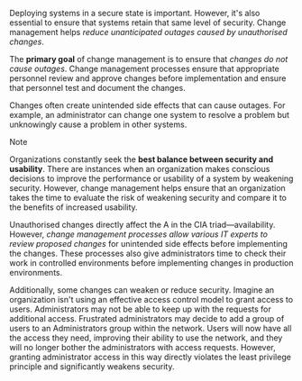 
Deploying systems in a secure state is important. However, it's also essential to ensure that systems retain that same level of security. Change management helps *reduce unanticipated outages caused by unauthorised changes*.

The **primary goal** of change management is to ensure that *changes do not cause outages*. Change management processes ensure that appropriate personnel review and approve changes before implementation and ensure that personnel test and document the changes.

Changes often create unintended side effects that can cause outages. For example, an administrator can change one system to resolve a problem but unknowingly cause a problem in other systems.

>[!note] 
>Organizations constantly seek the **best balance between security and usability**. There are instances when an organization makes conscious decisions to improve the performance or usability of a system by weakening security. However, change management helps ensure that an organization takes the time to evaluate the risk of weakening security and compare it to the benefits of increased usability.


Unauthorised changes directly affect the A in the CIA triad—availability. However, *change management processes allow various IT experts to review proposed changes* for unintended side effects before implementing the changes. These processes also give administrators time to check their work in controlled environments before implementing changes in production environments.

Additionally, some changes can weaken or reduce security. Imagine an organization isn't using an effective access control model to grant access to users. Administrators may not be able to keep up with the requests for additional access. Frustrated administrators may decide to add a group of users to an Administrators group within the network. Users will now have all the access they need, improving their ability to use the network, and they will no longer bother the administrators with access requests. However, granting administrator access in this way directly violates the least privilege principle and significantly weakens security.